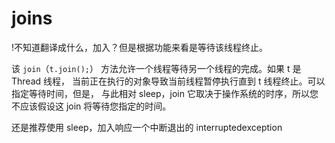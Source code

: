 # joins
!不知道翻译成什么，加入？但是根据功能来看是等待该线程终止。

该 `join`（`t.join();`） 方法允许一个线程等待另一个线程的完成。如果 t 是 Thread 线程，
当前正在执行的对象导致当前线程暂停执行直到 t 线程终止。可以指定等待时间，但是，
与此相对 sleep，join 它取决于操作系统的时序，所以您不应该假设这 join 将等待您指定的时间。

还是推荐使用 sleep，加入响应一个中断退出的 interruptedexception
